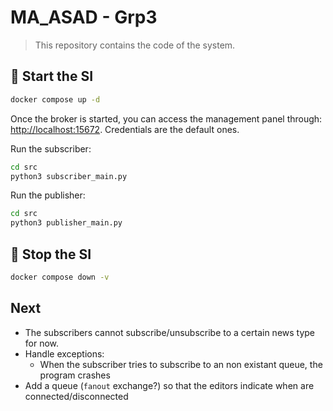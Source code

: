# MA_ASAD - Grp3

> This repository contains the code of the system.

## 🐳 Start the SI

```sh
docker compose up -d
```

Once the broker is started, you can access the management panel through: [http://localhost:15672](http://localhost:15672). Credentials are the default ones.

Run the subscriber:
```bash
cd src
python3 subscriber_main.py
```

Run the publisher:
```bash
cd src
python3 publisher_main.py
```

## 🛑 Stop the SI

```sh
docker compose down -v
```

## Next

- The subscribers cannot subscribe/unsubscribe to a certain news type for now.
- Handle exceptions:
  - When the subscriber tries to subscribe to an non existant queue, the program crashes
- Add a queue (`fanout` exchange?) so that the editors indicate when are connected/disconnected
